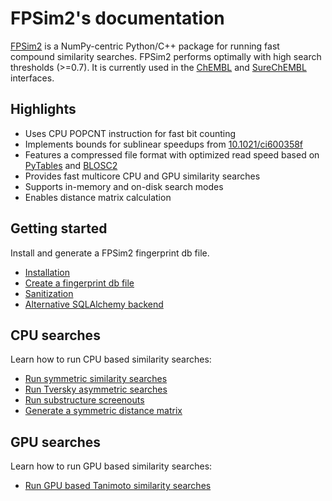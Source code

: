 # FPSim2's documentation

[FPSim2](https://github.com/chembl/FPSim2) is a NumPy-centric Python/C++ package for running fast compound similarity searches. FPSim2 performs optimally with high search thresholds (>=0.7). It is currently used in the [ChEMBL](https://www.ebi.ac.uk/chembl/) and [SureChEMBL](https://www.surechembl.org) interfaces.

## Highlights

- Uses CPU POPCNT instruction for fast bit counting
- Implements bounds for sublinear speedups from [10.1021/ci600358f](https://pubs.acs.org/doi/abs/10.1021/ci600358f/)
- Features a compressed file format with optimized read speed based on [PyTables](https://www.pytables.org/) and [BLOSC2](http://www.blosc.org/pages/blosc-in-depth/)
- Provides fast multicore CPU and GPU similarity searches
- Supports in-memory and on-disk search modes
- Enables distance matrix calculation

## Getting started

Install and generate a FPSim2 fingerprint db file.

- [Installation](user_guide/install.md)
- [Create a fingerprint db file](user_guide/create_db_file.md)
- [Sanitization](user_guide/sanitization.md)
- [Alternative SQLAlchemy backend](user_guide/sql_backend.md)


## CPU searches

Learn how to run CPU based similarity searches:

- [Run symmetric similarity searches](user_guide/similarity.md)
- [Run Tversky asymmetric searches](user_guide/tversky.md)
- [Run substructure screenouts](user_guide/subs_screenout.md)
- [Generate a symmetric distance matrix](user_guide/sim_matrix.md)

## GPU searches

Learn how to run GPU based similarity searches:

- [Run GPU based Tanimoto similarity searches](user_guide/gpu.md)
